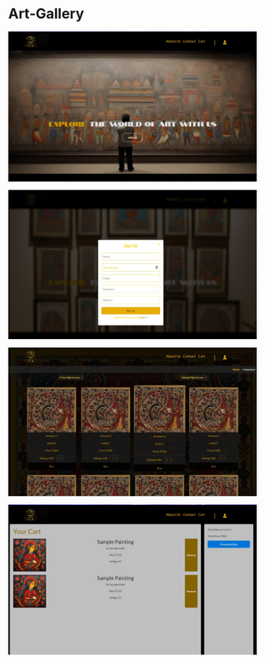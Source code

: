 # Art-Gallery

![Sample 1](https://github.com/SwastikaSoni/Art-Gallery/raw/main/Frontend/images/1.jpg)

![Sample 2](https://github.com/SwastikaSoni/Art-Gallery/raw/main/Frontend/images/2.jpg)

![Sample 3](https://github.com/SwastikaSoni/Art-Gallery/raw/main/Frontend/images/3.jpg)

![Sample 4](https://github.com/SwastikaSoni/Art-Gallery/raw/main/Frontend/images/4.jpg)
